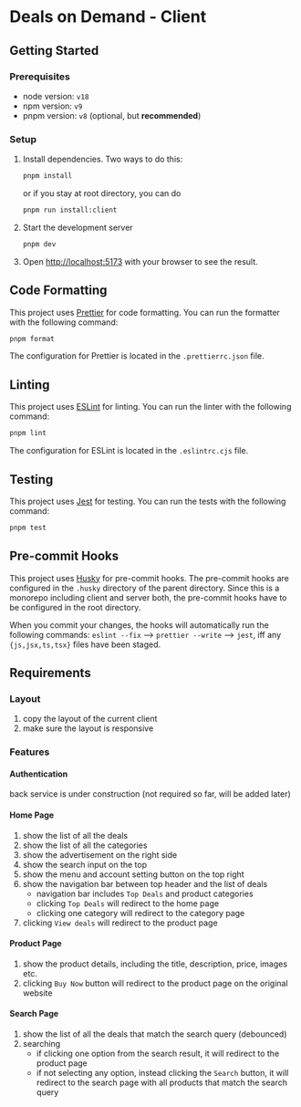 # Deals on Demand - Client

## Getting Started

### Prerequisites

- node version: `v18`
- npm version: `v9`
- pnpm version: `v8` (optional, but **recommended**)

### Setup

1. Install dependencies. Two ways to do this:

   ```bash
   pnpm install
   ```

   or if you stay at root directory, you can do

   ```bash
   pnpm run install:client
   ```

2. Start the development server

   ```bash
   pnpm dev
   ```

3. Open [http://localhost:5173](http://localhost:5173) with your browser to see the result.

## Code Formatting

This project uses [Prettier](https://prettier.io/) for code formatting. You can run the formatter with the following command:

```bash
pnpm format
```

The configuration for Prettier is located in the `.prettierrc.json` file.

## Linting

This project uses [ESLint](https://eslint.org/) for linting. You can run the linter with the following command:

```bash
pnpm lint
```

The configuration for ESLint is located in the `.eslintrc.cjs` file.

## Testing

This project uses [Jest](https://jestjs.io/) for testing. You can run the tests with the following command:

```bash
pnpm test
```

## Pre-commit Hooks

This project uses [Husky](https://typicode.github.io/husky/#/) for pre-commit hooks. The pre-commit hooks are configured in the `.husky` directory of the parent directory. Since this is a monorepo including client and server both, the pre-commit hooks have to be configured in the root directory.

When you commit your changes, the hooks will automatically run the following commands: `eslint --fix` --> `prettier --write` --> `jest`, iff any `{js,jsx,ts,tsx}` files have been staged.

## Requirements

### Layout

1. copy the layout of the current client
2. make sure the layout is responsive

### Features

#### Authentication

back service is under construction (not required so far, will be added later)

#### Home Page

1. show the list of all the deals
2. show the list of all the categories
3. show the advertisement on the right side
4. show the search input on the top
5. show the menu and account setting button on the top right
6. show the navigation bar between top header and the list of deals
   - navigation bar includes `Top Deals` and product categories
   - clicking `Top Deals` will redirect to the home page
   - clicking one category will redirect to the category page
7. clicking `View deals` will redirect to the product page

#### Product Page

1. show the product details, including the title, description, price, images etc.
2. clicking `Buy Now` button will redirect to the product page on the original website

#### Search Page

1. show the list of all the deals that match the search query (debounced)
2. searching
   - if clicking one option from the search result, it will redirect to the product page
   - if not selecting any option, instead clicking the `Search` button, it will redirect to the search page with all products that match the search query

